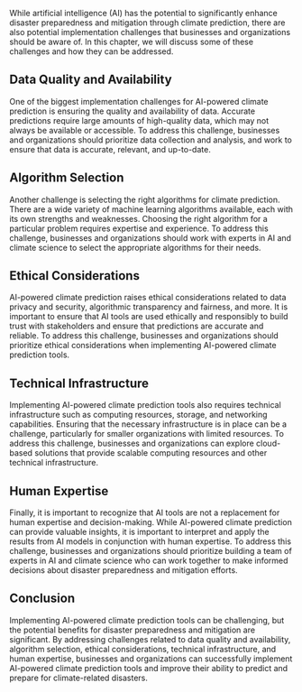

While artificial intelligence (AI) has the potential to significantly enhance disaster preparedness and mitigation through climate prediction, there are also potential implementation challenges that businesses and organizations should be aware of. In this chapter, we will discuss some of these challenges and how they can be addressed.

Data Quality and Availability
-----------------------------

One of the biggest implementation challenges for AI-powered climate prediction is ensuring the quality and availability of data. Accurate predictions require large amounts of high-quality data, which may not always be available or accessible. To address this challenge, businesses and organizations should prioritize data collection and analysis, and work to ensure that data is accurate, relevant, and up-to-date.

Algorithm Selection
-------------------

Another challenge is selecting the right algorithms for climate prediction. There are a wide variety of machine learning algorithms available, each with its own strengths and weaknesses. Choosing the right algorithm for a particular problem requires expertise and experience. To address this challenge, businesses and organizations should work with experts in AI and climate science to select the appropriate algorithms for their needs.

Ethical Considerations
----------------------

AI-powered climate prediction raises ethical considerations related to data privacy and security, algorithmic transparency and fairness, and more. It is important to ensure that AI tools are used ethically and responsibly to build trust with stakeholders and ensure that predictions are accurate and reliable. To address this challenge, businesses and organizations should prioritize ethical considerations when implementing AI-powered climate prediction tools.

Technical Infrastructure
------------------------

Implementing AI-powered climate prediction tools also requires technical infrastructure such as computing resources, storage, and networking capabilities. Ensuring that the necessary infrastructure is in place can be a challenge, particularly for smaller organizations with limited resources. To address this challenge, businesses and organizations can explore cloud-based solutions that provide scalable computing resources and other technical infrastructure.

Human Expertise
---------------

Finally, it is important to recognize that AI tools are not a replacement for human expertise and decision-making. While AI-powered climate prediction can provide valuable insights, it is important to interpret and apply the results from AI models in conjunction with human expertise. To address this challenge, businesses and organizations should prioritize building a team of experts in AI and climate science who can work together to make informed decisions about disaster preparedness and mitigation efforts.

Conclusion
----------

Implementing AI-powered climate prediction tools can be challenging, but the potential benefits for disaster preparedness and mitigation are significant. By addressing challenges related to data quality and availability, algorithm selection, ethical considerations, technical infrastructure, and human expertise, businesses and organizations can successfully implement AI-powered climate prediction tools and improve their ability to predict and prepare for climate-related disasters.
